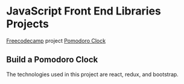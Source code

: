 # JavaScript Front End Libraries Projects

[Freecodecamp](https://www.freecodecamp.org/) project [Pomodoro Clock](https://learn.freecodecamp.org/front-end-libraries/front-end-libraries-projects/build-a-pomodoro-clock)

## Build a Pomodoro Clock

The technologies used in this project are react, redux, and bootstrap.